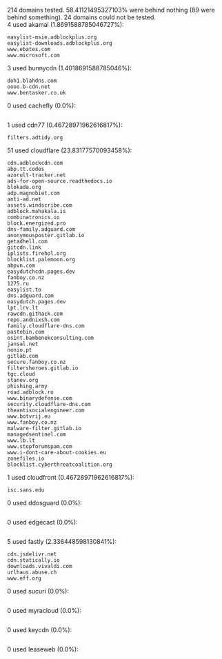 214 domains tested. 58.41121495327103% were behind nothing (89 were behind something). 24 domains could not be tested.<br>
4 used akamai (1.8691588785046727%):
```
easylist-msie.adblockplus.org
easylist-downloads.adblockplus.org
www.ebates.com
www.microsoft.com
```

3 used bunnycdn (1.4018691588785046%):
```
doh1.blahdns.com
oooo.b-cdn.net
www.bentasker.co.uk
```

0 used cachefly (0.0%):
```

```

1 used cdn77 (0.46728971962616817%):
```
filters.adtidy.org
```

51 used cloudflare (23.83177570093458%):
```
cdn.adblockcdn.com
abp.tt.codes
azorult-tracker.net
ads-for-open-source.readthedocs.io
blokada.org
adp.magnobiet.com
anti-ad.net
assets.windscribe.com
adblock.mahakala.is
combinatronics.io
block.energized.pro
dns-family.adguard.com
anonymousposter.gitlab.io
getadhell.com
gitcdn.link
iplists.firehol.org
blocklist.palemoon.org
abpvn.com
easydutchcdn.pages.dev
fanboy.co.nz
1275.ru
easylist.to
dns.adguard.com
easydutch.pages.dev
lpt.lrv.lt
rawcdn.githack.com
repo.andnixsh.com
family.cloudflare-dns.com
pastebin.com
osint.bambenekconsulting.com
jansal.net
nonio.pt
gitlab.com
secure.fanboy.co.nz
filtersheroes.gitlab.io
tgc.cloud
stanev.org
phishing.army
road.adblock.ro
www.binarydefense.com
security.cloudflare-dns.com
theantisocialengineer.com
www.botvrij.eu
www.fanboy.co.nz
malware-filter.gitlab.io
managedsentinel.com
www.lb.lt
www.stopforumspam.com
www.i-dont-care-about-cookies.eu
zonefiles.io
blocklist.cyberthreatcoalition.org
```

1 used cloudfront (0.46728971962616817%):
```
isc.sans.edu
```

0 used ddosguard (0.0%):
```

```

0 used edgecast (0.0%):
```

```

5 used fastly (2.336448598130841%):
```
cdn.jsdelivr.net
cdn.statically.io
downloads.vivaldi.com
urlhaus.abuse.ch
www.eff.org
```

0 used sucuri (0.0%):
```

```

0 used myracloud (0.0%):
```

```

0 used keycdn (0.0%):
```

```

0 used leaseweb (0.0%):
```

```
